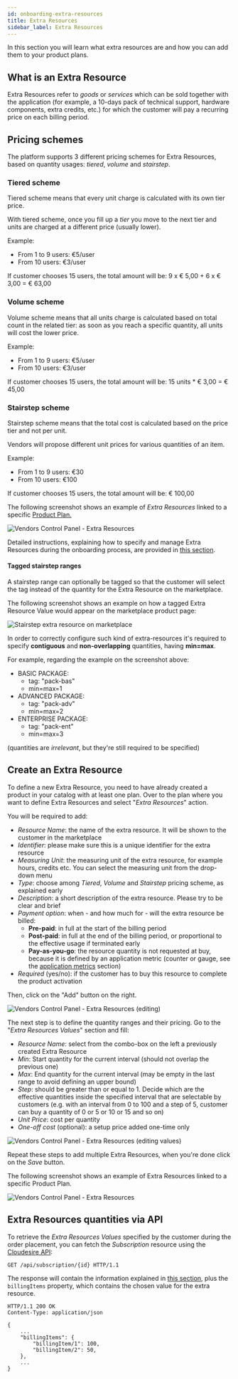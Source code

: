 ```yaml
---
id: onboarding-extra-resources
title: Extra Resources
sidebar_label: Extra Resources
---
```


In this section you will learn what extra resources are and how you can add them
to your product plans.

## What is an Extra Resource

Extra Resources refer to _goods_ or _services_ which can be sold together with
the application (for example, a 10-days pack of technical support, hardware
components, extra credits, etc.) for which the customer will pay a recurring
price on each billing period.

## Pricing schemes

The platform supports 3 different pricing schemes for Extra Resources, based on
quantity usages: *tiered*, *volume* and *stairstep*.

### Tiered scheme

Tiered scheme means that every unit charge is calculated with its own tier
price.

With tiered scheme, once you fill up a *tier* you move to the next tier and
units are charged at a different price (usually lower).

Example:

* From 1 to 9 users: €5/user
* From 10 users: €3/user

If customer chooses 15 users, the total amount will be:
9 x € 5,00 + 6 x € 3,00 = € 63,00

### Volume scheme

Volume scheme means that all units charge is calculated based on total count in
the related tier: as soon as you reach a specific quantity, all units will cost
the lower price.

Example:

* From 1 to 9 users: €5/user
* From 10 users: €3/user

If customer chooses 15 users, the total amount will be:
15 units * € 3,00 = € 45,00

### Stairstep scheme

Stairstep scheme means that the total cost is calculated based on the price tier
and not per unit.

Vendors will propose different unit prices for various quantities of an item.

Example:

* From 1 to 9 users: €30
* From 10 users: €100

If customer chooses 15 users, the total amount will be: € 100,00

The following screenshot shows an example of _Extra Resources_ linked to a
specific [Product Plan.](glossary.md#product-plan)

![Vendors Control Panel - Extra Resources](/img/docs/control_panel_extra_resources.png)

Detailed instructions, explaining how to specify and manage Extra Resources
during the onboarding process, are provided in [this
section](glossary.md#extra-resources).

#### Tagged stairstep ranges

A stairstep range can optionally be tagged so that the customer will select the tag
instead of the quantity for the Extra Resource on the marketplace.

The following screenshot shows an example on how a tagged Extra Resource Value would
appear on the marketplace product page:

![Stairstep extra resource on marketplace](assets/extra-resources/stairstep-tagged.png)

In order to correctly configure such kind of extra-resources it's required to specify 
**contiguous** and **non-overlapping** quantities, having **min=max**.

For example, regarding the example on the screenshot above:
- BASIC PACKAGE: 
  - tag: "pack-bas"
  - min=max=1
- ADVANCED PACKAGE:
  - tag: "pack-adv"
  - min=max=2
- ENTERPRISE PACKAGE:
  - tag: "pack-ent"
  - min=max=3

(quantities are *irrelevant*, but they're still required to be specified)

## Create an Extra Resource

To define a new Extra Resource, you need to have already created a product in
your catalog with at least one plan. Over to the plan where you want to define
Extra Resources and select "_Extra Resources_" action.

You will be required to add:

* _Resource Name_: the name of the extra resource. It will be shown to the
  customer in the marketplace
* _Identifier_: please make sure this is a unique identifier for the extra
  resource
* _Measuring Unit_: the measuring unit of the extra resource, for example hours,
  credits etc. You can select the measuring unit from the drop-down menu
* _Type_: choose among *Tiered*, *Volume* and *Stairstep* pricing scheme, as
  explained early
* _Description_: a short description of the extra resource. Please try to be
  clear and brief
* _Payment option_: when - and how much for - will the extra resource be billed:
  * __Pre-paid__: in full at the start of the billing period
  * __Post-paid__: in full at the end of the billing period, or proportional to
    the effective usage if terminated early
  * __Pay-as-you-go__: the resource quantity is not requested at buy, because it
    is defined by an application metric (counter or gauge, see the
    [application metrics](onboarding.md#application-metrics) section)
* _Required_ (yes/no): if the customer has to buy this resource to complete the
  product activation

Then, click on the "Add" button on the right.

![Vendors Control Panel - Extra Resources (editing)](/img/docs/control_panel_extra_resources_editing.png)

The next step is to define the quantity ranges and their pricing. Go to the
"_Extra Resources Values_" section and fill:

* _Resource Name_: select from the combo-box on the left a previously created
  Extra Resource
* _Min_: Start quantity for the current interval (should not overlap the
  previous one)
* _Max_: End quantity for the current interval (may be empty in the last range to avoid defining an upper bound)
* _Step_: should be greater than or equal to 1. Decide which are the effective quantities
  inside the specified interval that are selectable by customers (e.g. with an
  interval from 0 to 100 and a step of 5, customer can buy a quantity of 0 or 5
  or 10 or 15 and so on)
* _Unit Price_: cost per quantity
* _One-off cost_ (optional): a setup price added one-time only

![Vendors Control Panel - Extra Resources (editing values)](assets/control_panel_extra_resources_editing_values.png)

Repeat these steps to add multiple Extra Resources, when you're done click on
the *Save* button.

The following screenshot shows an example of Extra Resources linked to a
specific Product Plan.

![Vendors Control Panel - Extra Resources](/img/docs/control_panel_extra_resources.png "Vendors Control Panel - Extra Resources")

## Extra Resources quantities via API

To retrieve the _Extra Resources Values_ specified by the customer during the
order placement, you can fetch the _Subscription_ resource using the [Cloudesire
API](api.md):

```http
GET /api/subscription/{id} HTTP/1.1
```

The response will contain the information explained in [this
section](syndication.md#retrieve-the-subscription-resource-after-a-subscription-created),
plus the `billingItems` property, which contains the chosen value for the extra
resource.

```http
HTTP/1.1 200 OK
Content-Type: application/json

{
    ...
    "billingItems": {
        "billingItem/1": 100,
        "billingItem/2": 50,
    },
    ...
}
```
